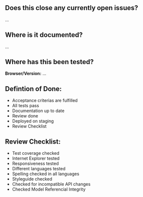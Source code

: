 
Does this close any currently open issues?
------------------------------------------
…

Where is it documented?
---------------------------
…

Where has this been tested?
---------------------------
**Browser/Version:** …


Defintion of Done:
---------------------------

- Acceptance criterias are fulfilled
- All tests pass
- Documentation up to date
- Review done
- Deployed on staging
- Review Checklist

Review Checklist:
---------------------------
- Test coverage checked
- Internet Explorer tested
- Responsiveness tested
- Different languages tested
- Spelling checked in all languages
- Styleguide checked
- Checked for incompatible API changes
- Checked Model Referencial Integrity
